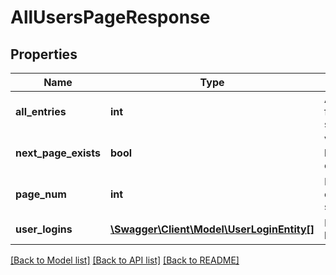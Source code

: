 # AllUsersPageResponse

## Properties
Name | Type | Description | Notes
------------ | ------------- | ------------- | -------------
**all_entries** | **int** | Az összes felhasználó száma | [optional] 
**next_page_exists** | **bool** | Van-e következő oldal? | [optional] 
**page_num** | **int** | Ennek az oldalnak a sorszáma | [optional] 
**user_logins** | [**\Swagger\Client\Model\UserLoginEntity[]**](UserLoginEntity.md) | Felhasználók listája | [optional] 

[[Back to Model list]](../README.md#documentation-for-models) [[Back to API list]](../README.md#documentation-for-api-endpoints) [[Back to README]](../README.md)


